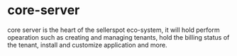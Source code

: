 # core-server

core server is the heart of the sellerspot eco-system, it will hold perform opearation such as creating and managing tenants, hold the billing status of the tenant, install and customize application and more.
